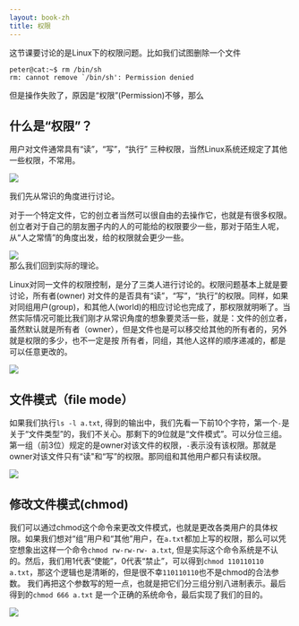 ```yaml
---
layout: book-zh
title: 权限
---
```


这节课要讨论的是Linux下的权限问题。比如我们试图删除一个文件

    peter@cat:~$ rm /bin/sh
    rm: cannot remove `/bin/sh': Permission denied

但是操作失败了，原因是“权限”(Permission)不够，那么

## 什么是“权限”？
用户对文件通常具有“读”，“写”，“执行”
三种权限，当然Linux系统还规定了其他一些权限，不常用。

<div class="slide">
  <img src="/LGCB-assets/bash/perm_1.png" />
</div>

我们先从常识的角度进行讨论。

对于一个特定文件，它的创立者当然可以很自由的去操作它，也就是有很多权限。创立者对于自己的朋友圈子内的人的可能给的权限要少一些，那对于陌生人呢，从“人之常情”的角度出发，给的权限就会更少一些。

<div class="slide">
  <img src="/LGCB-assets/bash/perm_2.png" />
</div>
那么我们回到实际的理论。

Linux对同一文件的权限控制，是分了三类人进行讨论的。权限问题基本上就是要讨论，所有者(owner) 对文件的是否具有“读”，“写”，“执行”的权限。同样，如果对同组用户(group)，和其他人(world)的相应讨论也完成了，那权限就明晰了。当然实际情况可能比我们刚才从常识角度的想象要灵活一些，就是：文件的创立者，虽然默认就是所有者（owner），但是文件也是可以移交给其他的所有者的，另外就是权限的多少，也不一定是按 所有者，同组，其他人这样的顺序递减的，都是可以任意更改的。
<div class="slide">
  <img src="/LGCB-assets/bash/perm_3.png" />
</div>

## 文件模式（file mode）

如果我们执行`ls -l a.txt`,
得到的输出中，我们先看一下前10个字符，第一个`-`是关于“文件类型”的，我们不关心。那剩下的9位就是“文件模式”。可以分位三组。第一组（前3位）规定的是owner对该文件的权限，`-`表示没有该权限。那就是owner对该文件只有“读"和“写”的权限。那同组和其他用户都只有读权限。
<div class="slide">
  <img src="/LGCB-assets/bash/perm_4.png" />
</div>

## 修改文件模式(chmod)

我们可以通过chmod这个命令来更改文件模式，也就是更改各类用户的具体权限。如果我们想对“组”用户和“其他”用户，在`a.txt`都加上写的权限，那么可以凭空想象出这样一个命令`chmod
rw-rw-rw- a.txt`,
但是实际这个命令系统是不认的。然后，我们用1代表“使能”，0代表“禁止”，可以得到`chmod
110110110
a.txt`，那这个逻辑也是清晰的，但是很不幸`110110110`也不是chmod的合法参数。
我们再把这个参数写的短一点，也就是把它们分三组分别八进制表示。最后得到的`chmod
666 a.txt` 是一个正确的系统命令，最后实现了我们的目的。

<div class="slide">
  <img src="/LGCB-assets/bash/perm_5.png" />
</div>


